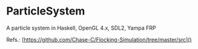 # ParticleSystem
A particle system in Haskell, OpenGL 4.x, SDL2, Yampa FRP

Refs.:
[https://github.com/Chase-C/Flocking-Simulation/tree/master/src]()
